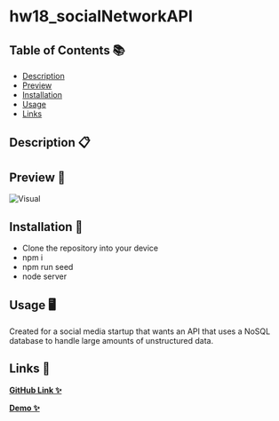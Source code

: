 # hw18_socialNetworkAPI

## Table of Contents 📚

- [Description](#description)
- [Preview](#preview)
- [Installation](#installation)
- [Usage](#usage)
- [Links](#links)

## Description 📋

## Preview 📸

![Visual]()

## Installation 🔐

- Clone the repository into your device
- npm i
- npm run seed
- node server

## Usage 🖥

Created for a social media startup that wants an API that uses a NoSQL database to handle large amounts of unstructured data. 

## Links 💾

**[GitHub Link ✨](https://github.com/mxhuisken/hw18_socialNetworkAPI)**

**[Demo ✨](X)**
